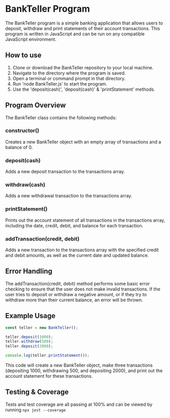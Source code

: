 # BankTeller Program
The BankTeller program is a simple banking application that allows users to deposit, withdraw and print statements of their account transactions. This program is written in JavaScript and can be run on any compatible JavaScript environment.

## How to use
1. Clone or download the BankTeller repository to your local machine.
2. Navigate to the directory where the program is saved.
3. Open a terminal or command prompt in that directory.
4. Run 'node BankTeller.js' to start the program.
5. Use the 'deposit(cash)', 'deposit(cash)' & 'printStatement' methods.

## Program Overview
The BankTeller class contains the following methods:

### constructor()
Creates a new BankTeller object with an empty array of transactions and a balance of 0.

### deposit(cash)
Adds a new deposit transaction to the transactions array.

### withdraw(cash)
Adds a new withdrawal transaction to the transactions array.

### printStatement()
Prints out the account statement of all transactions in the transactions array, including the date, credit, debit, and balance for each transaction.

### addTransaction(credit, debit)
Adds a new transaction to the transactions array with the specified credit and debit amounts, as well as the current date and updated balance.

## Error Handling
The addTransaction(credit, debit) method performs some basic error checking to ensure that the user does not make invalid transactions. If the user tries to deposit or withdraw a negative amount, or if they try to withdraw more than their current balance, an error will be thrown.

## Example Usage
```js 
const teller = new BankTeller();

teller.deposit(1000);
teller.withdraw(500);
teller.deposit(2000);

console.log(teller.printStatement());
```
This code will create a new BankTeller object, make three transactions (depositing 1000, withdrawing 500, and depositing 2000), and print out the account statement for these transactions.

## Testing & Coverage
Tests and test coverage are all passing at 100% and can be viewed by running `npx jest --coverage`
